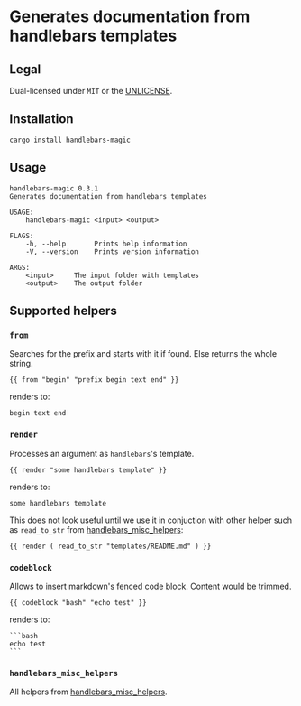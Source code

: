 # Generates documentation from handlebars templates

## Legal

Dual-licensed under `MIT` or the [UNLICENSE](http://unlicense.org/).

## Installation

    cargo install handlebars-magic

## Usage

    handlebars-magic 0.3.1
    Generates documentation from handlebars templates

    USAGE:
        handlebars-magic <input> <output>

    FLAGS:
        -h, --help       Prints help information
        -V, --version    Prints version information

    ARGS:
        <input>     The input folder with templates
        <output>    The output folder

## Supported helpers

### `from`

Searches for the prefix and starts with it if found. Else returns the whole string.

    {{ from "begin" "prefix begin text end" }}

renders to:

    begin text end

### `render`

Processes an argument as `handlebars`'s template.

    {{ render "some handlebars template" }}

renders to:

    some handlebars template

This does not look useful until we use it in conjuction with other helper such as `read_to_str` from [handlebars_misc_helpers](https://crates.io/crates/handlebars_misc_helpers):

    {{ render ( read_to_str "templates/README.md" ) }}

### `codeblock`

Allows to insert markdown's fenced code block. Content would be trimmed.

    {{ codeblock "bash" "echo test" }}

renders to:

    ```bash
    echo test
    ```

### `handlebars_misc_helpers`

All helpers from [handlebars_misc_helpers](https://crates.io/crates/handlebars_misc_helpers).